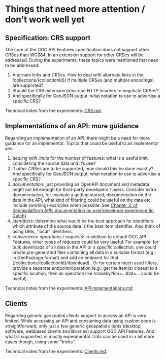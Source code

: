 # Things that need more attention / don’t work well yet

## Specification: CRS support
The core of the OGC API Features specification does not support other CRSes than WGS84. In an extension support for other CRSes will be addressed. During the experiments, these topics were mentioned that need to be addressed:
1. Alternate links and CRSes. How to deal with alternate links in the /collections/{collectionId}/ if multiple CRSes (and multiple encodings) are supported?
1. Should the CRS extension prescribe HTTP headers to negotiate CRSes?
1. And specifically for GeoJSON output: what notation to use to advertise a specific CRS?

Technical notes from the experiments: [CRS.md](https://github.com/Geonovum/wfs3-experiments/blob/master/docs/CRS.md).

## Implementations of an API: more guidance
Regarding an implementation of an API, there might be a need for more guidance for an implementor. Topics that could be useful to an implementor are:
1. _dealing with limits_ for the number of features: what is a useful limit, considering the source data and it’s use?
1. if _other CRSes_ are to be supported, how should this be done exactly? And specifically for GeoJSON output: what notation to use to advertise a specific CRS?
1. _documentation_: just providing an OpenAPI document and metadata might not be enough for third-party developers / users. Consider extra documentation, for example a getting started, documentation on the data in the API, what kind of filtering could be useful on the data etc. Include (working) examples when possible. See [Chapter 3. of Kennisplatform APIs documentation on user/developer experience (in Dutch)](https://docs.geostandaarden.nl/api/API-Strategie/#inspelen-op-gebruikerswensen-de-sleutel-tot-gebruik)
1. _identifiers_: determine what would be the best approach for identifiers: which attribute of the source data is the best item identifier. Also think of using URIs, "local" identifiers.
1. _convenience operations / requests_: in addition to default OGC API Features, other types of requests could be very useful. For example: for bulk downloads of all data in the API or a specific collection, one could create pre-generated files containing all data in a suitable format (e.g.: in GeoPackage format) and add an endpoint for that (/collections/{collectionId}/download) . Or for certain much used filters, provide a separate endpoint/operation (e.g.: get the item(s) closest to a specific location, then an operation like /closeby?lon=...&lat=... could be useful).

Technical notes from the experiments: [APIimplementations.md](https://github.com/Geonovum/wfs3-experiments/blob/master/docs/APIimplementations.md).

## Clients
Regarding _generic geospatial clients_ support to access an API is very limited. While accessing an API and consuming data using custom code is straightforward, only just a few generic geospatial clients (desktop software, webbased clients and libraries) support OGC API Features. And what is supported, is mostly experimental. Data can be used in a bit more cases though, using some “tricks”.

Technical notes from the experiments: [Clients.md](https://github.com/Geonovum/wfs3-experiments/blob/master/docs/Clients.md).
